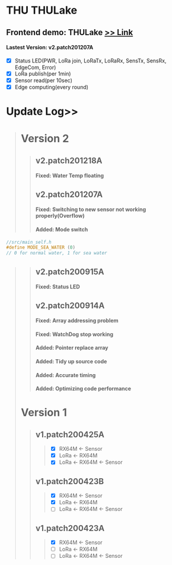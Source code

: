 THU THULake  
====  
## Frontend demo: THULake [>> Link](http://140.128.98.55:3000/d/QrAuefeWk/dong-hai-aiot-shui-zhi-bang-zi-lora?orgId=1&refresh=5s)  
  
#### Lastest Version: v2.patch201207A  
- [x] Status LED(PWR, LoRa join, LoRaTx, LoRaRx, SensTx, SensRx, EdgeCom, Error)  
- [x] LoRa publish(per 1min)  
- [x] Sensor read(per 10sec)  
- [x] Edge computing(every round)  
  
# Update Log>>  
> # Version 2
>> ## v2.patch201218A
>> #### Fixed: Water Temp floating 
>> ## v2.patch201207A
>> #### Fixed: Switching to new sensor not working properly(Overflow)  
>> #### Added: Mode switch  
```cpp  
//src/main_self.h
#define MODE_SEA_WATER (0)
// 0 for normal water, 1 for sea water
```  
>> ## v2.patch200915A
>> #### Fixed: Status LED  
>> ## v2.patch200914A
>> #### Fixed: Array addressing problem  
>> #### Fixed: WatchDog stop working  
>> #### Added: Pointer replace array  
>> #### Added: Tidy up source code  
>> #### Added: Accurate timing  
>> #### Added: Optimizing code performance  
> # Version 1
>> ## v1.patch200425A
>>> - [x] RX64M <- Sensor
>>> - [x] LoRa <- RX64M
>>> - [x] LoRa <- RX64M <- Sensor
>> ## v1.patch200423B
>>> - [x] RX64M <- Sensor
>>> - [x] LoRa <- RX64M
>>> - [ ] LoRa <- RX64M <- Sensor
>> ## v1.patch200423A
>>> - [x] RX64M <- Sensor
>>> - [ ] LoRa <- RX64M
>>> - [ ] LoRa <- RX64M <- Sensor